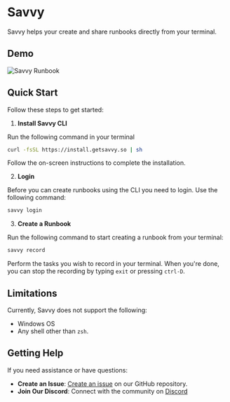 # Savvy

Savvy helps your create and share runbooks directly from your terminal.

## Demo

![Savvy Runbook](https://vhs.charm.sh/vhs-1UmW0o6uSztF6b76y92K2K.gif)

## Quick Start

Follow these steps to get started:

1. **Install Savvy CLI**

Run the following command in your terminal

```sh
curl -fsSL https://install.getsavvy.so | sh
```

Follow the on-screen instructions to complete the installation.

2. **Login**

Before you can create runbooks using the CLI you need to login. Use the following command:

```sh
savvy login
```

3. **Create a Runbook**

Run the following command to start creating a runbook from your terminal:

```sh
savvy record
```

Perform the tasks you wish to record in your terminal. When you're done, you can stop the recording by typing `exit` or pressing `ctrl-D`.

## Limitations

Currently, Savvy does not support the following:

* Windows OS
* Any shell other than `zsh`.

## Getting Help

If you need assistance or have questions:

* **Create an Issue**: [Create an issue](https://github.com/getsavvyinc/savvy-cli/issues/new) on our GitHub repository.
* **Join Our Discord**: Connect with the community on [Discord](https://getsavvy.so/discord)
